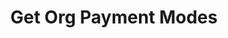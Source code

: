 ---
title: Get Org Payment Modes
excerpt: Returns the details of payment modes configured for your organization.
api:
  file: customer-v11.json
  operationId: get-org-payment-modes
deprecated: false
hidden: false
metadata:
  title: ''
  description: ''
  robots: index
next:
  description: ''
---